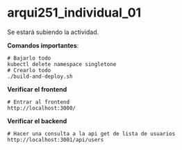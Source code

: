 # arqui251_individual_01
Se estará subiendo la actividad.

**Comandos importantes**:

```
# Bajarlo todo
kubectl delete namespace singletone
# Crearlo todo
./build-and-deploy.sh
```

**Verificar el frontend**
```
# Entrar al frontend
http://localhost:3000/
```

**Verificar el backend**
```
# Hacer una consulta a la api get de lista de usuarios
http://localhost:3001/api/users
```